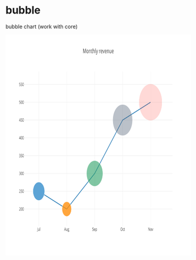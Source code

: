 # bubble
bubble chart (work with core)

[<img src="https://raw.githubusercontent.com/calcuis/bubble/master/Bubble.svg" width="800" height="600">](https://github.com/calcuis/bubble/blob/main/Bubble.svg)
